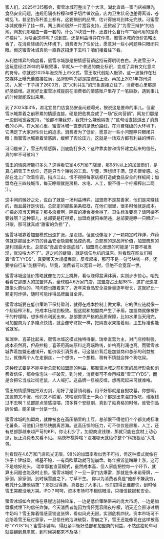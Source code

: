 家人们，2025年315那会，蜜雪冰城可整出了个大活。湖北宜昌一家门店被曝光食品安全问题，违规用隔夜柠檬和橙子切片做饮品，店内卫生状况也差得离谱，苍蝇乱飞，甚至奶茶杯盖上都有。这要搁别的品牌，估计得被骂到体无完肤。可蜜雪冰城就像开了挂一样，网上舆论居然一片宽容支持，还掀起了“为雪王辩护”的热潮。网友们那理由一套一套的，什么“5块钱一杯，还要什么自行车”“起码用的是真柠檬片”。为啥会这样呢？说到底，还是利益博弈在作祟。蜜雪冰城的低价策略太香了，在消费降级的大环境下，消费者为了性价比，愿意对一些小问题睁只眼闭只眼。但这蜜雪冰城真能一直靠这招走下去吗？咱们接着往下看。 

从利益博弈的角度看，蜜雪冰城那是把情感营销这招玩得明明白白。先说雪王IP，这玩意经过29年的草根叙事，早就从一个普通的商业标识，变成了具有文化意义的符号。你就说2025年港交所上市仪式，雪王取代创始人敲钟，这一波操作在社交媒体上曝光量直接拉满，品牌影响力那是蹭蹭往上涨。再加上2021年郑州洪灾，人家一下子捐了2600万，这“义利共生”的形象直接立住了，消费者心里那是好感倍增。这就好比蜜雪冰城提前在消费者的情感账户里存了一笔巨款，遇到事儿的时候就能取出来用。

到了2025年315，湖北宜昌门店食品安全问题曝光，按说这是要命的事儿。但蜜雪冰城靠着之前积累的情感连接，硬是把危机变成了一场“反向营销”。网友们那是一边倒地宽容支持，“他都不嫌我穷，我凭什么嫌他隔夜？”这句话直接道出了消费者的心声。在大家心里，蜜雪冰城一直走的是低价路线，在消费降级的大环境下，它满足了大家对性价比的追求。消费者为了低价，愿意对一些小问题睁只眼闭只眼；而蜜雪冰城靠着情感牌，缓解了舆论压力。这就是一场双方都有利益的博弈。

可问题来了，雪王的情感牌，到底能打多久？这种靠卖惨和情怀建立起来的信任，真的牢不可破吗？ 

雪王的情感牌能打多久？这得看它家4.6万家门店里，那98%以上的加盟商们，是真心把雪王当信仰，还是只当个赚钱的工具。毕竟，理想很丰满，现实很骨感。总部在北上广吹着空调，指点江山，恨不得把每家店都打造成食品安全的样板间；加盟商在三四线城市，每天睁眼就是房租、水电、人工，恨不得一个柠檬榨出二两汁。

这中间的微妙之处，说白了就是一场利益博弈。加盟商不是慈善家，他们是来赚钱的，而且最好是快钱。总部定的那些条条框框，在他们眼里，很多时候就是成本。柠檬必须当天用完？那多浪费啊，隔夜的凑合凑合得了。卫生标准要高？请阿姨不要钱啊？这种事儿，总部要是盯得紧，加盟商就阳奉阴违，总部要是睁一只眼闭一只眼，那可就真成“甜蜜的负担”了。

蜜雪冰城靠着加盟模式迅速扩张，是没错。但这也像埋下了一颗颗定时炸弹，炸药包就是那层出不穷的食品安全隐患和品控危机。总部想的是品牌价值，加盟商想的是利润最大化。总部说“食品安全是底线”，加盟商心里想的可能是“只要不被发现，就没啥大不了”。这之间的缝隙，就是信任危机的温床。别看现在网友们喊着“雪王YYDS”，真要哪天大规模爆雷，反噬起来，那可不是一句“5块钱一杯，还要啥自行车”能摆平的。毕竟，消费者可以宽容一时，但绝不会宽容一世。


蜜雪冰城这低价策略就像在刀尖上跳舞，看似赚得盆满钵满，实则步步惊心。咱先看看它那庞大的加盟体系，全球超4.6万家门店，加盟店占比超98%，这扩张速度跟坐火箭似的。可问题也跟着来了，近年来食品安全投诉量逐年增长，这就好比一颗定时炸弹，随时可能炸得品牌面目全非。

蜜雪冰城要在低价策略下保持盈利，就得在成本控制上做文章。它的供应链就像一个超级榨汁机，把成本压缩到极致。但这就和加盟商产生了矛盾，加盟商就像被挤干的柠檬精，想多榨点利润出来。总部要求严格的品质保障，比如水果当天用完，可加盟商为了多赚点快钱，就会像守财奴一样，把隔夜水果接着用，卫生标准也能省就省。

和瑞幸、喜茶比起来，蜜雪冰城这模式独特得很。瑞幸直营为主，对门店控制强，成本虽然高，但品控稳；喜茶用高端原料走高端路线，价格高利润也高。而蜜雪冰城靠着加盟迅速铺开，低价吸引消费者。可这低价背后是加盟商和总部的利益拉扯，就像两个人在走钢丝，一个想快，一个想稳，稍有不慎就会摔个狗吃屎。

这种模式要是不能平衡总部和加盟商的利益，那蜜雪冰城之前积累的品牌形象和消费者信任，都会像泡沫一样破灭。到时候，消费者可不会再喊着“雪王YYDS”，而是会把它当成过街老鼠，人人喊打。这品牌一旦被反噬，想再爬起来可就难咯。 

雪王的情感牌是把双刃剑，用好了是营销利器，用不好那就是自掘坟墓。你想啊，加盟商又不傻，他们又不姓蜜，凭啥跟你雪王一条心？都是出来混口饭吃，谁跟钱过不去啊？总部那点情感投喂，顶多算个安慰剂，真到了动真格的时候，谁管你品牌价值，能多赚一分是一分。

蜜雪冰城的加盟商，就像被套在高压锅里的土豆，总部恨不得他们个个都变成标准化薯条，可他们只想尽快脱离苦海。这高压锅的压力，可不仅仅是房租、人工，还有总部那越来越严苛的KPI。你让利少了，加盟商没钱赚，那就只能在食材上动心思，反正消费者又看不见。 隔夜柠檬算啥？没准哪天就给你整个“科技狠活”大礼包。

别看现在4.6万家门店风光无限，98%的加盟率看似势不可挡，但这种模式就像在沙子上建城堡，根基不稳，一有风吹草动就可能崩盘。每年投诉量蹭蹭上涨，这可不是啥好兆头。 瑞幸那套直营模式，虽然成本高，但人家能把控每一个环节，就算出问题也能及时止损。蜜雪冰城呢？一旦一家门店爆雷，那就是多米诺骨牌，一家倒，家家倒，到时候雪崩之下，寸草不生。 你以为消费者真是“他都不嫌我穷，我凭什么嫌他隔夜”？那是没得选。真要出了大事儿，他们跑得比谁都快，到时候雪王哭都没地方哭。IPO？呵呵，资本市场可不相信眼泪，只相信数据和安全。 


蜜雪冰城如今就像在悬崖边骑独轮车，一边是低价策略带来的庞大市场，一边是加盟模式埋下的信任炸弹。今天消费者能因为情怀宽容隔夜柠檬，明天还会原谅过期牛奶吗？雪王靠着情感营销这张牌，看似风光无限，实则危机四伏。资本市场可不会陪着雪王玩过家家，一旦信任的泡沫破裂，雪崩之下，雪王还能像现在这样被高呼“YYDS”吗？蜜雪冰城啊，得赶紧平衡好总部和加盟商的利益，不然这独轮车可就要翻到悬崖底，到时候哭都来不及咯！ 